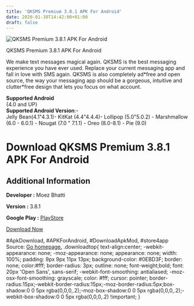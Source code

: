```yaml
---
title: 'QKSMS Premium 3.8.1 APK For Android'
date: 2020-01-30T14:42:00+01:00
draft: false
---
```


![QKSMS Premium 3.8.1 APK For Android](https://i2.wp.com/apkhome.net/wp-content/uploads/2020/01/QKSMS-Premium-3.8.1.png "QKSMS Premium 3.8.1 APK For Android")

  

QKSMS Premium 3.8.1 APK For Android

We make text messages magical again. QKSMS is the best messaging experience you have ever used. Replace your current messaging app and fall in love with SMS again. QKSMS is also completely ad\*free and open source, the way your messaging app should be a gorgeous, intuitive and clutter\*free design that lets you focus on what account.

**Supported Android**  
{4.0 and UP}  
**Supported Android Version**:-  
Jelly Bean(4.1"4.3.1)- KitKat (4.4"4.4.4)- Lollipop (5.0"5.0.2) - Marshmallow (6.0 - 6.0.1) - Nougat (7.0 " 7.1.1) - Oreo (8.0-8.1) - Pie (9.0)

Download QKSMS Premium 3.8.1 APK For Android
============================================

Additional Information
----------------------

**Developer :** Moez Bhatti

**Version :** 3.8.1

**Google Play :** [PlayStore](https://play.google.com/store/apps/details?id=com.moez.QKSMS)

  

[Download Now](https://store4app.co/post/qksms-premium-3-8-1-apk-for-android_1580391665)

  
#ApkDownload, #APKForAndroid, #DownloadApkMod, #store4app  
Source: [Go homepage.](https://store4app.co/post/qksms-premium-3-8-1-apk-for-android_1580391665) .downloadtop{ text-align:center; -webkit-appearance: none; -moz-appearance: none; appearance: none; width: 100%; padding: 9px 9px 11px 13px; background-color: #0EBD3F; border: none; color:#fff; border-radius: 3px; outline: none; font-weight;bold; font: 20px 'Open Sans', sans-serif; -webkit-font-smoothing: antialiased; -moz-osx-font-smoothing: grayscale; color: #fff; cursor: pointer; border-radius:15px;-webkit-border-radius:15px;-moz-border-radius:5px;box-shadow:0 0 5px rgba(0,0,0,.2);-moz-box-shadow:0 0 5px rgba(0,0,0,.2);-webkit-box-shadow:0 0 5px rgba(0,0,0,.2) !important; }